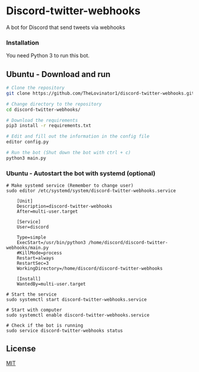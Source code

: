 Discord-twitter-webhooks
=========

A bot for Discord that send tweets via webhooks

### Installation

You need Python 3 to run this bot. 

Ubuntu - Download and run
----
```sh
# Clone the repository
git clone https://github.com/TheLovinator1/discord-twitter-webhooks.git

# Change directory to the repository
cd discord-twitter-webhooks/

# Download the requirements
pip3 install -r requirements.txt

# Edit and fill out the information in the config file
editor config.py

# Run the bot (Shut down the bot with ctrl + c)
python3 main.py
```
### Ubuntu - Autostart the bot with systemd (optional) 
```
# Make systemd service (Remember to change user)
sudo editor /etc/systemd/system/discord-twitter-webhooks.service

    [Unit]
    Description=discord-twitter-webhooks
    After=multi-user.target
    
    [Service]
    User=discord
    
    Type=simple
    ExecStart=/usr/bin/python3 /home/discord/discord-twitter-webhooks/main.py
    #KillMode=process
    Restart=always
    RestartSec=3
    WorkingDirectory=/home/discord/discord-twitter-webhooks
    
    [Install]
    WantedBy=multi-user.target

# Start the service
sudo systemctl start discord-twitter-webhooks.service

# Start with computer
sudo systemctl enable discord-twitter-webhooks.service

# Check if the bot is running
sudo service discord-twitter-webhooks status
```

License
----

[MIT](LICENSE)
